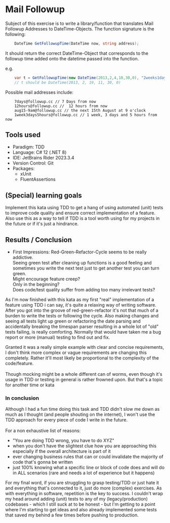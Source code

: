 ﻿# Mail Followup

Subject of this exercise is to write a library/function that translates Mail Followup Addresses to DateTime-Objects.
The function signature is the following:
```csharp
    DateTime GetFollowupTime(DateTime now, string address);
```

It should return the correct DateTime-Object that corresponds to the followup time added onto the datetime passed into 
the function.

e.g. 
```csharp
    var t = GetFollowupTime(new DateTime(2013,2,4,10,30,0), "2weeks1day1hour@followup.cc");
    // t should be DateTime(2013, 2, 19, 11, 30, 0)
```

Possible mail addresses include:
```
    7days@followup.cc // 7 Days from now
    12hours@followup.cc //  12 hours from now
    aug15-9am@followup.cc // the next 15th August at 9 o'clock
    1week3days5hours@followup.cc // 1 week, 3 days and 5 hours from now
```

## Tools used

- Paradigm: TDD
- Language: C# 12 (.NET 8)
- IDE: JetBrains Rider 2023.3.4
- Version Control: Git
- Packages:
  - xUnit
  - FluentAssertions

## (Special) learning goals

Implement this kata using TDD to get a hang of using automated (unit) tests to improve code quality and ensure correct
implementation of a feature.
Also use this as a way to tell if TDD is a tool worth using for my projects in the future or if it's just a hindrance.

## Results / Conclusion

- First Impressions: Red-Green-Refactor-Cycle seems to be really addictive.\
Seeing green test after cleaning up functions is a good feeling and sometimes
you write the next test just to get another test you can turn green.\
Might encourage feature creep? \
Only in the beginning? \
Does code/test quality suffer from adding too many irrelevant tests?

As I'm now finished with this kata as my first "real" implementation of a feature using TDD i can say, it's quite a relaxing way
of writing software. After you got into the groove of red-green-refactor it's not that much of a burden to write the tests or following the cycle.
Also making changes and seeing all tests light up green or refactoring the date parsing and accidentally breaking the timespan parser resulting
in a whole lot of "old" tests failing, is really comforting. Normally that would have taken me a bug report or more (manual) 
testing to find out and fix.

Granted it was a really simple example with clear and concise requirements, I don't think more complex or vague requirements
are changing this completely. Rather it'll most likely be proportional to the complexity of the code/feature.\
\
Though mocking might be a whole different can of worms, even though it's usage in TDD or testing in general is rather frowned upon.
But that's a topic for another time or kata

### In conclusion

Although I had a fun time doing this task and TDD didn't slow me down as much as I thought (and people shouting on the internet),
I won't use the TDD approach for every piece of code I write in the future.\
\
For a non exhaustive list of reasons:
- "You are doing TDD wrong, you have to do XYZ"
- when you don't have the slightest clue how you are approaching this especially if the overall architecture is part of it
- ever changing business rules that can or could invalidate the majority of code that's gonna be written
- just 100% knowing what a specific line or block of code does and will do in ALL scenarios (rare and needs a lot of experience but it happens)

For my final word, if you are struggling to grasp testing/TDD or just hate it and everything that's connected to it, just do more (complex) exercises.
As with everything in software, repetition is the key to success. I couldn't wrap my head around adding (unit) tests to 
any of my (legacy/production) codebases - which I still suck at to be honest - but I'm getting to a point where I'm 
starting to get ideas and also already implemented some tests that saved my behind a few times before pushing to production.